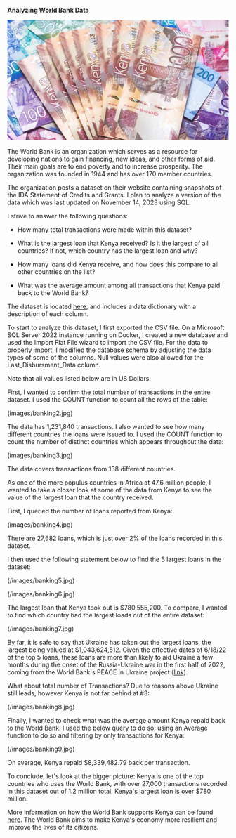 **Analyzing World Bank Data**

![Kenyan shilling notes](images/banking1.jpg)

The World Bank is an organization which serves as a resource for developing nations to gain financing, new ideas, and other forms of aid. Their main goals are to end poverty and to increase prosperity. The organization was founded in 1944 and has over 170 member countries.

The organization posts a dataset on their website containing snapshots of the IDA Statement of Credits and Grants. I plan to analyze a version of the data which was last updated on November 14, 2023 using SQL.

I strive to answer the following questions:

- How many total transactions were made within this dataset?

- What is the largest loan that Kenya received? Is it the largest of all countries? If not, which country has the largest loan and why?

- How many loans did Kenya receive, and how does this compare to all other countries on the list?

- What was the average amount among all transactions that Kenya paid back to the World Bank?

The dataset is located [here](https://finances.worldbank.org/Loans-and-Credits/IDA-Statement-Of-Credits-and-Grants-Historical-Dat/tdwh-3krx/about_data), and includes a data dictionary with a description of each column.

To start to analyze this dataset, I first exported the CSV file. On a Microsoft SQL Server 2022 instance running on Docker, I created a new database and used the Import Flat File wizard to import the CSV file. For the data to properly import, I modified the database schema by adjusting the data types of some of the columns. Null values were also allowed for the Last_Disbursment_Data column.

Note that all values listed below are in US Dollars.

First, I wanted to confirm the total number of transactions in the entire dataset. I used the COUNT function to count all the rows of the table:

(images/banking2.jpg)

The data has 1,231,840 transactions. I also wanted to see how many different countries the loans were issued to. I used the COUNT function to count the number of distinct countries which appears throughout the data:

(images/banking3.jpg)

The data covers transactions from 138 different countries.

As one of the more populus countries in Africa at 47.6 million people, I wanted to take a closer look at some of the data from Kenya to see the value of the largest loan that the country received.

First, I queried the number of loans reported from Kenya:

(images/banking4.jpg)

There are 27,682 loans, which is just over 2% of the loans recorded in this dataset.

I then used the following statement below to find the 5 largest loans in the dataset: 

(/images/banking5.jpg)

(/images/banking6.jpg)

The largest loan that Kenya took out is $780,555,200. To compare, I wanted to find which country had the largest loads out of the entire dataset:

(/images/banking7.jpg)

By far, it is safe to say that Ukraine has taken out the largest loans, the largest being valued at $1,043,624,512. Given the effective dates of 6/18/22 of the top 5 loans, these loans are more than likely to aid Ukraine a few months during the onset of the Russia-Ukraine war in the first half of 2022, coming from the World Bank's PEACE in Ukraine project ([link](https://www.worldbank.org/en/country/ukraine/brief/peace)).

What about total number of Transactions? Due to reasons above Ukraine still leads, however Kenya is not far behind at #3:

(/images/banking8.jpg)

Finally, I wanted to check what was the average amount Kenya repaid back to the World Bank. I used the below query to do so, using an Average function to do so and filtering by only transactions for Kenya:

(/images/banking9.jpg)

On average, Kenya repaid $8,339,482.79 back per transaction.

To conclude, let's look at the bigger picture: Kenya is one of the top countries who uses the World Bank, with over 27,000 transactions recorded in this dataset out of 1.2 million total. Kenya's largest loan is over $780 million.

More information on how the World Bank supports Kenya can be found [here](https://www.worldbank.org/en/country/kenya/overview). The World Bank aims to make Kenya's economy more resilient and improve the lives of its citizens.